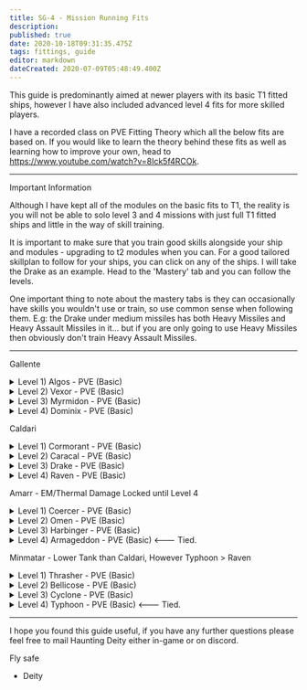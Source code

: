 ```yaml
---
title: SG-4 - Mission Running Fits
description: 
published: true
date: 2020-10-18T09:31:35.475Z
tags: fittings, guide
editor: markdown
dateCreated: 2020-07-09T05:48:49.400Z
---
```


This guide is predominantly aimed at newer players with its basic T1 fitted ships, however I have also included advanced level 4 fits for more skilled players.

I have a recorded class on PVE Fitting Theory which all the below fits are based on. If you would like to learn the theory behind these fits as well as learning how to improve your own, head to https://www.youtube.com/watch?v=8Ick5f4RCOk.

---
Important Information

Although I have kept all of the modules on the basic fits to T1, the reality is you will not be able to solo level 3 and 4 missions with just full T1 fitted ships and little in the way of skill training.

It is important to make sure that you train good skills alongside your ship and modules - upgrading to t2 modules when you can.  For a good tailored skillplan to follow for your ships, you can click on any of the ships. I will take the Drake as an example.  Head to the 'Mastery' tab and you can follow the levels.

One important thing to note about the mastery tabs is they can occasionally have skills you wouldn't use or train, so use common sense when following them.  E.g: the Drake under medium missiles has both Heavy Missiles and Heavy Assault Missiles in it... but if you are only going to use Heavy Missiles then obviously don't train Heavy Assault Missiles.

---
Gallente
<details>
  <summary>Level 1) Algos - PVE (Basic)</summary>
[Algos, Algos - PVE (Basic)]

Small I-a Enduring Armor Repairer
Upgraded Multispectrum Coating I
AE-K Compact Drone Damage Amplifier

5MN Quad LiF Restrained Microwarpdrive
Eutectic Compact Cap Recharger
Denny Enduring Omnidirectional Tracking Link

125mm Compressed Coil Gun I
125mm Compressed Coil Gun I
125mm Compressed Coil Gun I
125mm Compressed Coil Gun I
125mm Compressed Coil Gun I
[Empty High slot]

[Empty Rig slot]
[Empty Rig slot]
[Empty Rig slot]


Hornet I x12


Antimatter Charge S x5000
Iron Charge S x5000
Tracking Speed Script x1
</details>
<details>
  <summary>Level 2) Vexor - PVE (Basic)</summary>
[Vexor, Vexor - PVE (Basic)]

AE-K Compact Drone Damage Amplifier
Medium I-a Enduring Armor Repairer
Medium I-a Enduring Armor Repairer
Prototype Compact Thermal Armor Hardener I
Prototype Compact Kinetic Armor Hardener I

50MN Y-T8 Compact Microwarpdrive
Medium Compact Pb-Acid Cap Battery
Medium Compact Pb-Acid Cap Battery
Denny Enduring Omnidirectional Tracking Link

Dual 150mm Compressed Coil Gun I
Dual 150mm Compressed Coil Gun I
Dual 150mm Compressed Coil Gun I
Drone Link Augmentor I

Medium Capacitor Control Circuit I
Medium Capacitor Control Circuit I
Medium Capacitor Control Circuit I


Hornet I x9
Vespa I x8


Antimatter Charge M x2500
Iron Charge M x2500
Tracking Speed Script x1
</details>
<details>
  <summary>Level 3) Myrmidon - PVE (Basic)</summary>
[Myrmidon, Myrmidon - PVE (Basic)]

Medium I-a Enduring Armor Repairer
Medium I-a Enduring Armor Repairer
Experimental Enduring Thermal Armor Hardener I
Experimental Enduring Kinetic Armor Hardener I
AE-K Compact Drone Damage Amplifier
AE-K Compact Drone Damage Amplifier

50MN Quad LiF Restrained Microwarpdrive
Large Compact Pb-Acid Cap Battery
Large Compact Pb-Acid Cap Battery
Denny Enduring Omnidirectional Tracking Link
Alumel-Wired Enduring Sensor Booster

Drone Link Augmentor I
Drone Link Augmentor I
[Empty High slot]
[Empty High slot]
[Empty High slot]

Medium Capacitor Control Circuit I
Medium Capacitor Control Circuit I
Medium Capacitor Control Circuit I


Hornet I x8
Vespa I x6
Warden I x4


Scan Resolution Script x1
Targeting Range Script x1
Optimal Range Script x1
Tracking Speed Script x1
</details>
<details>
  <summary>Level 4) Dominix - PVE (Basic)</summary>
[Dominix, Dominix - PVE (Basic)]

Large I-a Enduring Armor Repairer
Large I-a Enduring Armor Repairer
Experimental Enduring Kinetic Armor Hardener I
Experimental Enduring Thermal Armor Hardener I
AE-K Compact Drone Damage Amplifier
AE-K Compact Drone Damage Amplifier
AE-K Compact Drone Damage Amplifier

500MN Quad LiF Restrained Microwarpdrive
Large Compact Pb-Acid Cap Battery
Large Compact Pb-Acid Cap Battery
Alumel-Wired Enduring Sensor Booster
Denny Enduring Omnidirectional Tracking Link

Drone Link Augmentor I
Drone Link Augmentor I
Drone Link Augmentor I
425mm Prototype Gauss Gun
425mm Prototype Gauss Gun
425mm Prototype Gauss Gun

Large Capacitor Control Circuit I
Large Capacitor Control Circuit I
Large Capacitor Control Circuit I


Garde I x6
Hornet I x5
Vespa I x5
Warden I x6


Antimatter Charge L x1000
Iron Charge L x1000
Scan Resolution Script x1
Targeting Range Script x1
Optimal Range Script x1
Tracking Speed Script x1
</details>
  
Caldari
<details>
  <summary>Level 1) Cormorant - PVE (Basic)</summary>
[Cormorant, Cormorant - PVE (Basic)]

Magnetic Field Stabilizer I
Magnetic Field Stabilizer I

5MN Quad LiF Restrained Microwarpdrive
Small Clarity Ward Enduring Shield Booster
Eutectic Compact Cap Recharger

125mm Compressed Coil Gun I
125mm Compressed Coil Gun I
125mm Compressed Coil Gun I
125mm Compressed Coil Gun I
125mm Compressed Coil Gun I
125mm Compressed Coil Gun I
125mm Compressed Coil Gun I
[Empty High slot]

[Empty Rig slot]
[Empty Rig slot]
[Empty Rig slot]


Antimatter Charge S x5000
Iron Charge S x5000
</details>
<details>
  <summary>Level 2) Caracal - PVE (Basic)</summary>
[Caracal, Caracal - PVE (Basic)]

Ballistic Control System I
Ballistic Control System I
Pro-Nav Compact Missile Guidance Enhancer
Mark I Compact Reactor Control Unit

10MN Monopropellant Enduring Afterburner
Large F-S9 Regolith Compact Shield Extender
Large F-S9 Regolith Compact Shield Extender
Enduring Kinetic Shield Hardener
Enduring Thermal Shield Hardener

XR-3200 Heavy Missile Bay
XR-3200 Heavy Missile Bay
XR-3200 Heavy Missile Bay
XR-3200 Heavy Missile Bay
XR-3200 Heavy Missile Bay

Medium Core Defense Field Purger I
Medium Core Defense Field Purger I
Medium Core Defense Field Purger I


Hornet I x2


Scourge Heavy Missile x2500
</details>
<details>
  <summary>Level 3) Drake - PVE (Basic)</summary>
[Drake, Drake - PVE (Basic)]

Ballistic Control System I
Ballistic Control System I
Type-D Restrained Shield Power Relay
Type-D Restrained Shield Power Relay

10MN Monopropellant Enduring Afterburner
Large F-S9 Regolith Compact Shield Extender
Large F-S9 Regolith Compact Shield Extender
Enduring Thermal Shield Hardener
Enduring Kinetic Shield Hardener
Missile Guidance Computer I

XR-3200 Heavy Missile Bay
XR-3200 Heavy Missile Bay
XR-3200 Heavy Missile Bay
XR-3200 Heavy Missile Bay
XR-3200 Heavy Missile Bay
XR-3200 Heavy Missile Bay
[Empty High slot]

Medium Core Defense Field Purger I
Medium Core Defense Field Purger I
Medium Core Defense Field Purger I


Hornet I x5


Scourge Heavy Missile x2500
Missile Precision Script x1
</details>
<details>
  <summary>Level 4) Raven - PVE (Basic)</summary>
[Raven, Raven - PVE (Basic)]

Ballistic Control System I
Ballistic Control System I
Ballistic Control System I
Pro-Nav Compact Missile Guidance Enhancer
Pro-Nav Compact Missile Guidance Enhancer

X-Large Clarity Ward Enduring Shield Booster
Enduring Kinetic Shield Hardener
Enduring Thermal Shield Hardener
Stalwart Restrained Shield Boost Amplifier
Alumel-Wired Enduring Sensor Booster
Large Micro Jump Drive
100MN Monopropellant Enduring Afterburner

'Arbalest' Cruise Launcher I
'Arbalest' Cruise Launcher I
'Arbalest' Cruise Launcher I
'Arbalest' Cruise Launcher I
'Arbalest' Cruise Launcher I
'Arbalest' Cruise Launcher I
Drone Link Augmentor I

Large Capacitor Control Circuit I
Large Capacitor Control Circuit I
Large Capacitor Control Circuit I


Hornet I x5
Warden I x2


Scourge Cruise Missile x1000
Scan Resolution Script x1
Targeting Range Script x1
</details>

Amarr - EM/Thermal Damage Locked until Level 4 
<details>
  <summary>Level 1) Coercer - PVE (Basic)</summary>
[Coercer, Coercer - PVE (Basic)]

Small I-a Enduring Armor Repairer
Upgraded Multispectrum Coating I
Extruded Compact Heat Sink

5MN Quad LiF Restrained Microwarpdrive
Eutectic Compact Cap Recharger

Dual Anode Light Particle Stream I
Dual Anode Light Particle Stream I
Dual Anode Light Particle Stream I
Dual Anode Light Particle Stream I
Dual Anode Light Particle Stream I
Dual Anode Light Particle Stream I
Dual Anode Light Particle Stream I
Dual Anode Light Particle Stream I

[Empty Rig slot]
[Empty Rig slot]
[Empty Rig slot]


Multifrequency S x8
Radio S x8
</details>
<details>
  <summary>Level 2) Omen - PVE (Basic)</summary>
[Omen, Omen - PVE (Basic)]

Medium I-a Enduring Armor Repairer
Medium I-a Enduring Armor Repairer
Experimental Enduring Kinetic Armor Hardener I
Experimental Enduring Thermal Armor Hardener I
Type-D Restrained Capacitor Power Relay
Extruded Compact Heat Sink

50MN Cold-Gas Enduring Microwarpdrive
Medium Compact Pb-Acid Cap Battery
F-12 Enduring Tracking Computer

Focused Anode Medium Particle Stream I
Focused Anode Medium Particle Stream I
Focused Anode Medium Particle Stream I
Focused Anode Medium Particle Stream I
Focused Anode Medium Particle Stream I

Medium Capacitor Control Circuit I
Medium Capacitor Control Circuit I
Medium Capacitor Control Circuit I


Hornet I x8


Multifrequency M x5
Radio M x5
Tracking Speed Script x1
</details>
<details>
  <summary>Level 3) Harbinger - PVE (Basic)</summary>
[Harbinger, Harbinger - PVE (Basic)]

Medium I-a Enduring Armor Repairer
Medium I-a Enduring Armor Repairer
Experimental Enduring Thermal Armor Hardener I
Experimental Enduring Kinetic Armor Hardener I
Extruded Compact Heat Sink
Extruded Compact Heat Sink

50MN Cold-Gas Enduring Microwarpdrive
Medium Compact Pb-Acid Cap Battery
Medium Compact Pb-Acid Cap Battery
F-12 Enduring Tracking Computer

Heavy Modulated Energy Beam I
Heavy Modulated Energy Beam I
Heavy Modulated Energy Beam I
Heavy Modulated Energy Beam I
Heavy Modulated Energy Beam I
Heavy Modulated Energy Beam I
[Empty High slot]

Medium Capacitor Control Circuit I
Medium Capacitor Control Circuit I
Medium Capacitor Control Circuit I


Hornet I x5
Warden I x2


Multifrequency M x6
Radio M x6
Standard M x6
Optimal Range Script x1
Tracking Speed Script x1
</details>
<details>
  <summary>Level 4) Armageddon - PVE (Basic) <--- Tied.</summary>
[Armageddon, Armageddon - PVE (Basic)]

Large I-a Enduring Armor Repairer
Large I-a Enduring Armor Repairer
Experimental Enduring Thermal Armor Hardener I
Experimental Enduring Kinetic Armor Hardener I
AE-K Compact Drone Damage Amplifier
AE-K Compact Drone Damage Amplifier
AE-K Compact Drone Damage Amplifier

100MN Monopropellant Enduring Afterburner
Large Compact Pb-Acid Cap Battery
Alumel-Wired Enduring Sensor Booster
Denny Enduring Omnidirectional Tracking Link

Drone Link Augmentor I
Drone Link Augmentor I
'Arbalest' Cruise Launcher I
'Arbalest' Cruise Launcher I
'Arbalest' Cruise Launcher I
'Arbalest' Cruise Launcher I
'Arbalest' Cruise Launcher I

Large Processor Overclocking Unit I
Large Capacitor Control Circuit I
Large Capacitor Control Circuit I


Garde I x6
Hornet I x5
Vespa I x5
Warden I x6


Scourge Cruise Missile x1000
Scan Resolution Script x1
Targeting Range Script x1
Optimal Range Script x1
Tracking Speed Script x1
</details>
  
Minmatar - Lower Tank than Caldari, However Typhoon > Raven 
<details>
  <summary>Level 1) Thrasher - PVE (Basic)</summary>
[Thrasher, Thrasher - PVE (Basic)]

Counterbalanced Compact Gyrostabilizer
Counterbalanced Compact Gyrostabilizer

5MN Quad LiF Restrained Microwarpdrive
Small Clarity Ward Enduring Shield Booster
Eutectic Compact Cap Recharger

250mm Light Carbine Howitzer I
250mm Light Carbine Howitzer I
250mm Light Carbine Howitzer I
250mm Light Carbine Howitzer I
250mm Light Carbine Howitzer I
250mm Light Carbine Howitzer I
250mm Light Carbine Howitzer I
[Empty High slot]

[Empty Rig slot]
[Empty Rig slot]
[Empty Rig slot]


EMP S x1000
Proton S x1000
</details>
<details>
  <summary>Level 2) Bellicose - PVE (Basic)</summary>
[Bellicose, Bellicose - PVE (Basic)]

Ballistic Control System I
Ballistic Control System I
Pro-Nav Compact Missile Guidance Enhancer
Mark I Compact Power Diagnostic System

50MN Cold-Gas Enduring Microwarpdrive
Large F-S9 Regolith Compact Shield Extender
Large F-S9 Regolith Compact Shield Extender
Enduring Kinetic Shield Hardener
Enduring Thermal Shield Hardener

XR-3200 Heavy Missile Bay
XR-3200 Heavy Missile Bay
XR-3200 Heavy Missile Bay
XR-3200 Heavy Missile Bay

Medium Core Defense Field Purger I
Medium Core Defense Field Purger I
Medium Core Defense Field Purger I


Hornet I x4
Vespa I x2


Scourge Heavy Missile x2500
</details>
<details>
  <summary>Level 3) Cyclone - PVE (Basic)</summary>
[Cyclone, Cyclone - PVE (Basic)]

Ballistic Control System I
Ballistic Control System I
Pro-Nav Compact Missile Guidance Enhancer
Type-D Restrained Shield Power Relay
Type-D Restrained Shield Power Relay

50MN Cold-Gas Enduring Microwarpdrive
Large Azeotropic Restrained Shield Extender
Large Azeotropic Restrained Shield Extender
Enduring Kinetic Shield Hardener
Enduring Thermal Shield Hardener

XR-3200 Heavy Missile Bay
XR-3200 Heavy Missile Bay
XR-3200 Heavy Missile Bay
XR-3200 Heavy Missile Bay
XR-3200 Heavy Missile Bay
Shield Command Burst I
Drone Link Augmentor I

Medium Core Defense Field Purger I
Medium Core Defense Field Purger I
Medium Core Defense Field Purger I


Vespa I x5


Scourge Heavy Missile x2500
Shield Extension Charge x600
</details>
<details>
  <summary>Level 4) Typhoon - PVE (Basic) <--- Tied.</summary>
[Typhoon, Typhoon - PVE (Basic)]

Ballistic Control System I
Ballistic Control System I
Ballistic Control System I
Large I-a Enduring Armor Repairer
Large I-a Enduring Armor Repairer
Experimental Enduring Thermal Armor Hardener I
Experimental Enduring Kinetic Armor Hardener I

500MN Cold-Gas Enduring Microwarpdrive
Alumel-Wired Enduring Sensor Booster
Large Compact Pb-Acid Cap Battery
Large Compact Pb-Acid Cap Battery
Missile Guidance Computer I

'Arbalest' Cruise Launcher I
'Arbalest' Cruise Launcher I
'Arbalest' Cruise Launcher I
'Arbalest' Cruise Launcher I
'Arbalest' Cruise Launcher I
'Arbalest' Cruise Launcher I
Drone Link Augmentor I

Large Capacitor Control Circuit I
Large Capacitor Control Circuit I
Large Capacitor Control Circuit I


Hornet I x5
Warden I x4


Scourge Cruise Missile x2500
Missile Precision Script x1
Missile Range Script x1
Scan Resolution Script x1
Targeting Range Script x1
</details>
  
---
I hope you found this guide useful, if you have any further questions please feel free to mail Haunting Deity either in-game or on discord.

Fly safe
   - Deity
